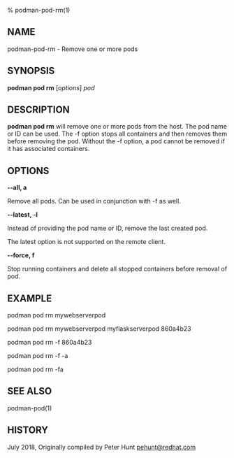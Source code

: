 % podman-pod-rm(1)

## NAME
podman\-pod\-rm - Remove one or more pods

## SYNOPSIS
**podman pod rm** [*options*] *pod*

## DESCRIPTION
**podman pod rm** will remove one or more pods from the host.  The pod name or ID can be used. The \-f option stops all containers and then removes them before removing the pod. Without the \-f option, a pod cannot be removed if it has associated containers.

## OPTIONS

**--all, a**

Remove all pods.  Can be used in conjunction with \-f as well.

**--latest, -l**

Instead of providing the pod name or ID, remove the last created pod.

The latest option is not supported on the remote client.

**--force, f**

Stop running containers and delete all stopped containers before removal of pod.

## EXAMPLE

podman pod rm mywebserverpod

podman pod rm mywebserverpod myflaskserverpod 860a4b23

podman pod rm -f 860a4b23

podman pod rm -f -a

podman pod rm -fa

## SEE ALSO
podman-pod(1)

## HISTORY
July 2018, Originally compiled by Peter Hunt <pehunt@redhat.com>
